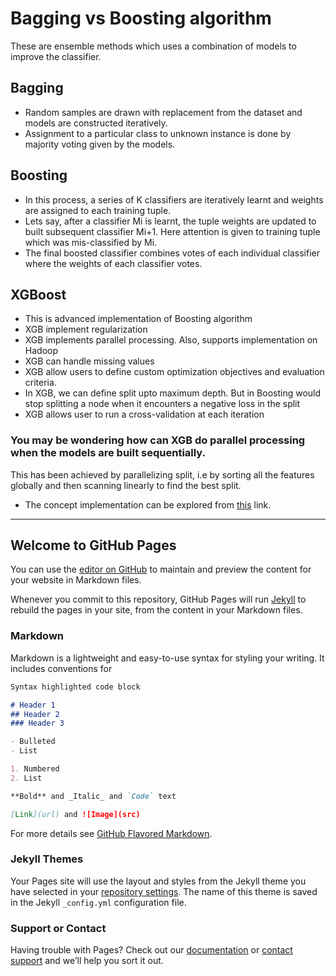 # Bagging vs Boosting algorithm 
These are ensemble methods which uses a combination of models to improve the classifier.
## Bagging 
- Random samples are drawn with replacement from the dataset and models are constructed iteratively. 
- Assignment to a particular class to unknown instance is done by majority voting given by the models. 

## Boosting
- In this process, a series of K classifiers are iteratively learnt and weights are assigned to each training tuple.
- Lets say, after a classifier Mi is learnt, the tuple weights are updated to built subsequent classifier Mi+1. Here attention is given to training tuple which was mis-classified by Mi. 
- The final boosted classifier combines votes of each individual classifier where the weights of each classifier votes.  

## XGBoost 
- This is advanced implementation of Boosting algorithm 
- XGB implement regularization 
- XGB implements parallel processing. Also, supports implementation on Hadoop
- XGB can handle missing values 
- XGB allow users to define custom optimization objectives and evaluation criteria.
- In XGB, we can define split upto maximum depth. But in Boosting would stop splitting a node when it encounters a negative loss in the split 
- XGB allows user to run a cross-validation at each iteration

### You may be wondering how can XGB do parallel processing when the models are built sequentially. 
This has been achieved by parallelizing split, i.e by sorting all the features globally and then scanning linearly to find the best split. 
- The concept implementation can be explored from [this](https://github.com/dmlc/xgboost) link. 

------------------------------------------------------------------------------------------------------------------------------------------

## Welcome to GitHub Pages

You can use the [editor on GitHub](https://github.com/sohamshashank1/MLtoolkit/edit/master/index.md) to maintain and preview the content for your website in Markdown files.

Whenever you commit to this repository, GitHub Pages will run [Jekyll](https://jekyllrb.com/) to rebuild the pages in your site, from the content in your Markdown files.

### Markdown

Markdown is a lightweight and easy-to-use syntax for styling your writing. It includes conventions for

```markdown
Syntax highlighted code block

# Header 1 
## Header 2
### Header 3

- Bulleted
- List

1. Numbered
2. List

**Bold** and _Italic_ and `Code` text

[Link](url) and ![Image](src)
```

For more details see [GitHub Flavored Markdown](https://guides.github.com/features/mastering-markdown/).

### Jekyll Themes

Your Pages site will use the layout and styles from the Jekyll theme you have selected in your [repository settings](https://github.com/sohamshashank1/MLtoolkit/settings). The name of this theme is saved in the Jekyll `_config.yml` configuration file.

### Support or Contact

Having trouble with Pages? Check out our [documentation](https://help.github.com/categories/github-pages-basics/) or [contact support](https://github.com/contact) and we’ll help you sort it out.
